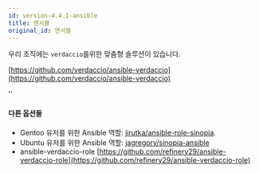 ```yaml
---
id: version-4.4.1-ansible
title: 앤서블
original_id: 앤서블
---
```


우리 조직에는 ` verdaccio `를위한 맞춤형 솔루션이 있습니다.

[https://github.com/verdaccio/ansible-verdaccio](https://github.com/verdaccio/ansible-verdaccio)

<div id="codefund">''</div>

#### 다른 옵션들

* Gentoo 유저를 위한 Ansible 역할: [jirutka/ansible-role-sinopia](https://github.com/jirutka/ansible-role-sinopia).
* Ubuntu 유저를 위한 Ansible 역할: [jagregory/sinopia-ansible](https://github.com/jagregory/sinopia-ansible)
* ansible-verdaccio-role [https://github.com/refinery29/ansible-verdaccio-role](https://github.com/refinery29/ansible-verdaccio-role)
